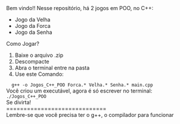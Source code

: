 
<!DOCTYPE html>
<html lang="en">
<head>
    <meta charset="UTF-8">
    <meta http-equiv="X-UA-Compatible" content="IE=edge">
    <meta name="viewport" content="width=device-width, initial-scale=1.0">
</head>
<body>
    Bem vindo!! 
Nesse repositório, há 2 jogos em POO, no C++: <br>
<ul>
<li>Jogo da Velha</li>
<li> Jogo da Forca </li>
<li> Jogo da Senha </li>
</ul>
Como Jogar? 

<ol>
    <li>Baixe o arquivo .zip</li>
    <li>Descompacte</li>
    <li>Abra o terminal entre na pasta </li>
    <li>Use este Comando:</li>
  
</ol>
    <code>  g++ -o Jogos_C++_POO Forca.* Velha.* Senha.* main.cpp</code><br>
Você criou um executável, agora é só escrever no terminal: <br>
 <code>./Jogos_C++_POO</code>
<br>Se divirta!<br>
=============================<br>
Lembre-se que você precisa ter o g++, o compilador para funcionar
</body>
</html>

